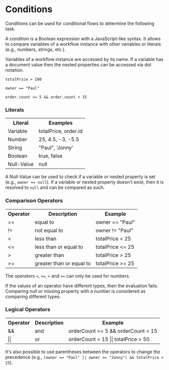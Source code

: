 # Conditions

Conditions can be used for conditional flows to determine the following task.

A condition is a Boolean expression with a JavaScript-like syntax. It allows to compare variables of a workflow instance with other variables or literals (e.g., numbers, strings, etc.).

Variables of a workflow instance are accessed by its name. If a variable has a document value then the nested properties can be accessed via dot notation.

```
totalPrice > 100

owner == "Paul"

order.count >= 5 && order.count < 15
```

### Literals

<table style="width:100%">
  <tr>
    <th>Literal</th>
    <th>Examples</th
  </tr>

  <tr>
    <td>Variable</td>
    <td>totalPrice, order.id</td>
  </tr>

  <tr>
    <td>Number</td>
    <td>25, 4.5, -3, -5.5</td>
  </tr>

  <tr>
    <td>String</td>
    <td>"Paul", 'Jonny'</td>
  </tr>

  <tr>
    <td>Boolean</td>
    <td>true, false</td>
  </tr>

  <tr>
    <td>Null-Value</td>
    <td>null</td>
  </tr>
</table>

A Null-Value can be used to check if a variable or nested property is set (e.g., `owner == null`).
If a variable or nested property doesn't exist, then it is resolved to `null` and can be compared as such.

### Comparison Operators

<table style="width:100%">
  <tr>
    <th>Operator</th>
    <th>Description</th>
    <th>Example</th
  </tr>

  <tr>
    <td>==</td>
    <td>equal to</td>
    <td>owner == "Paul"</td>
  </tr>

  <tr>
    <td>!=</td>
    <td>not equal to</td>
    <td>owner != "Paul"</td>
  </tr>

  <tr>
    <td>&#60;</td>
    <td>less than</td>
    <td>totalPrice &#60; 25</td>
  </tr>

  <tr>
    <td>&#60;=</td>
    <td>less than or equal to</td>
    <td>totalPrice &#60;= 25</td>
  </tr>

  <tr>
    <td>&#62;</td>
    <td>greater than</td>
    <td>totalPrice &#62; 25</td>
  </tr>

  <tr>
    <td>&#62;=</td>
    <td>greater than or equal to</td>
    <td>totalPrice &#62;= 25</td>
  </tr>
</table>

The operators `<`, `<=`, `>` and `>=` can only be used for numbers.

If the values of an operator have different types, then the evaluation fails.
Comparing null or missing property with a number is considered as comparing different types.

### Logical Operators

<table style="width:100%">
  <tr>
    <th>Operator</th>
    <th>Description</th>
    <th>Example</th
  </tr>

  <tr>
    <td>&&</td>
    <td>and</td>
    <td>orderCount &#62;= 5 && orderCount &#60; 15</td>
  </tr>

  <tr>
    <td>||</td>
    <td>or</td>
    <td>orderCount &#62; 15 || totalPrice &#62; 50</td>
  </tr>
</table>

It's also possible to use parentheses between the operators to change the precedence (e.g., `(owner == "Paul" || owner == "Jonny") && totalPrice > 25`).
